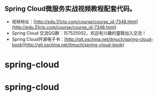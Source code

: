 ## Spring Cloud微服务实战视频教程配套代码。

* 视频地址：[http://edu.51cto.com/course/course_id-7348.html](http://edu.51cto.com/course/course_id-7348.html) 
* Spring Cloud 交流QQ群：157525002，欢迎有兴趣的童鞋加入交流！
* Spring Cloud开源电子书：[http://git.oschina.net/itmuch/spring-cloud-book](http://git.oschina.net/itmuch/spring-cloud-book) 

# spring-cloud
# spring-cloud
